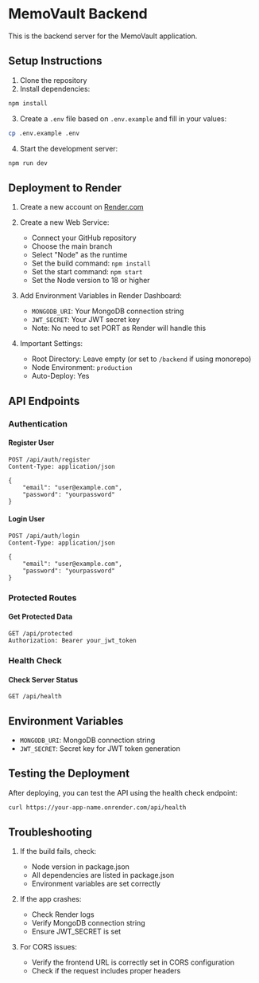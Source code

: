 # MemoVault Backend

This is the backend server for the MemoVault application.

## Setup Instructions

1. Clone the repository
2. Install dependencies:
```bash
npm install
```

3. Create a `.env` file based on `.env.example` and fill in your values:
```bash
cp .env.example .env
```

4. Start the development server:
```bash
npm run dev
```

## Deployment to Render

1. Create a new account on [Render.com](https://render.com)

2. Create a new Web Service:
   - Connect your GitHub repository
   - Choose the main branch
   - Select "Node" as the runtime
   - Set the build command: `npm install`
   - Set the start command: `npm start`
   - Set the Node version to 18 or higher

3. Add Environment Variables in Render Dashboard:
   - `MONGODB_URI`: Your MongoDB connection string
   - `JWT_SECRET`: Your JWT secret key
   - Note: No need to set PORT as Render will handle this

4. Important Settings:
   - Root Directory: Leave empty (or set to `/backend` if using monorepo)
   - Node Environment: `production`
   - Auto-Deploy: Yes

## API Endpoints

### Authentication

#### Register User
```http
POST /api/auth/register
Content-Type: application/json

{
    "email": "user@example.com",
    "password": "yourpassword"
}
```

#### Login User
```http
POST /api/auth/login
Content-Type: application/json

{
    "email": "user@example.com",
    "password": "yourpassword"
}
```

### Protected Routes

#### Get Protected Data
```http
GET /api/protected
Authorization: Bearer your_jwt_token
```

### Health Check

#### Check Server Status
```http
GET /api/health
```

## Environment Variables

- `MONGODB_URI`: MongoDB connection string
- `JWT_SECRET`: Secret key for JWT token generation

## Testing the Deployment

After deploying, you can test the API using the health check endpoint:
```bash
curl https://your-app-name.onrender.com/api/health
```

## Troubleshooting

1. If the build fails, check:
   - Node version in package.json
   - All dependencies are listed in package.json
   - Environment variables are set correctly

2. If the app crashes:
   - Check Render logs
   - Verify MongoDB connection string
   - Ensure JWT_SECRET is set

3. For CORS issues:
   - Verify the frontend URL is correctly set in CORS configuration
   - Check if the request includes proper headers
